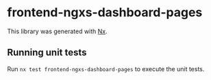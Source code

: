 # frontend-ngxs-dashboard-pages

This library was generated with [Nx](https://nx.dev).

## Running unit tests

Run `nx test frontend-ngxs-dashboard-pages` to execute the unit tests.
